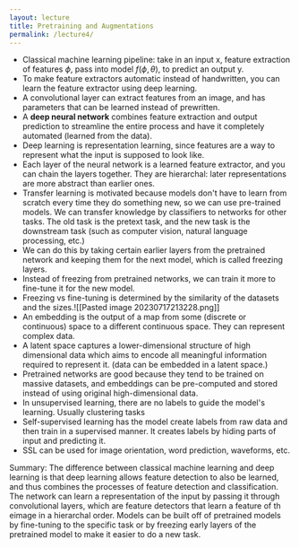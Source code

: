 ```yaml
---
layout: lecture
title: Pretraining and Augmentations
permalink: /lecture4/
---
```

- Classical machine learning pipeline: take in an input x, feature extraction of features $\phi$, pass into model $f(\phi, \theta)$, to predict an output y.
- To make feature extractors automatic instead of handwritten, you can learn the feature extractor using deep learning. 
- A convolutional layer can extract features from an image, and has parameters that can be learned instead of prewritten.
- A **deep neural network** combines feature extraction and output prediction to streamline the entire process and have it completely automated (learned from the data).
- Deep learning is representation learning, since features are a way to represent what the input is supposed to look like.
- Each layer of the neural network is a learned feature extractor, and you can chain the layers together. They are hierarchal: later representations are more abstract than earlier ones.
- Transfer learning is motivated because models don't have to learn from scratch every time they do something new, so we can use pre-trained models. We can transfer knowledge by classifiers to networks for other tasks. The old task is the pretext task, and the new task is the downstream task (such as computer vision, natural language processing, etc.)
- We can do this by taking certain earlier layers from the pretrained network and keeping them for the next model, which is called freezing layers.
- Instead of freezing from pretrained networks, we can train it more to fine-tune it for the new model.
- Freezing vs fine-tuning is determined by the similarity of the datasets and the sizes.![[Pasted image 20230717213228.png]]
- An embedding is the output of a map from some (discrete or continuous) space to a different continuous space. They can represent complex data.
- A latent space captures a lower-dimensional structure of high dimensional data which aims to encode all meaningful information required to represent it. (data can be embedded in a latent space.)
- Pretrained networks are good because they tend to be trained on massive datasets, and embeddings can be pre-computed and stored instead of using original high-dimensional data.
- In unsupervised learning, there are no labels to guide the model's learning. Usually clustering tasks
- Self-supervised learning has the model create labels from raw data and then train in a supervised manner. It creates labels by hiding parts of input and predicting it.
- SSL can be used for image orientation, word prediction, waveforms, etc.  

Summary: The difference between classical machine learning and deep learning is that deep learning allows feature detection to also be learned, and thus combines the processes of feature detection and classification. The network can learn a representation of the input by passing it through convolutional layers, which are feature detectors that learn a feature of th eimage in a hierarchal order. Models can be built off of pretrained models by fine-tuning to the specific task or by freezing early layers of the pretrained model to make it easier to do a new task. 